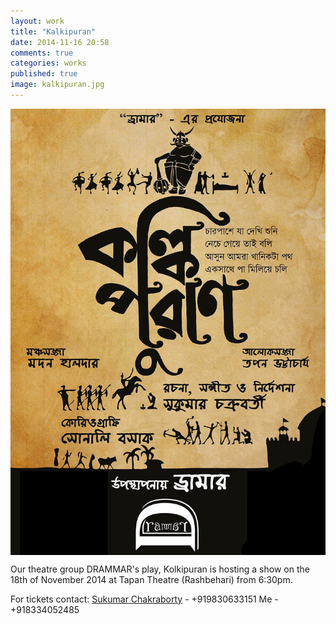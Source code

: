 ```yaml
---
layout: work
title: "Kalkipuran"
date: 2014-11-16 20:58
comments: true
categories: works
published: true
image: kalkipuran.jpg
---
```

<img src="/images/works/kalkipuran.jpg" align="middle"/>

Our theatre group DRAMMAR's play, Kolkipuran is hosting a show on the 18th of November 2014 at Tapan Theatre (Rashbehari) from 6:30pm.

For tickets contact:
[Sukumar Chakraborty](https://www.facebook.com/sukumar.chakraborty.127) - +919830633151
Me - +918334052485